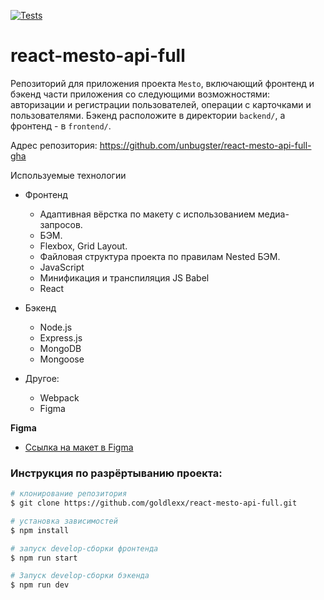 [![Tests](https://github.com/unbugster/react-mesto-api-full-gha/actions/workflows/tests.yml/badge.svg)](https://github.com/unbugster/react-mesto-api-full-gha/actions/workflows/tests.yml)
# react-mesto-api-full
Репозиторий для приложения проекта `Mesto`,  включающий фронтенд и бэкенд части приложения со следующими возможностями: авторизации и регистрации пользователей, операции с карточками и пользователями. Бэкенд расположите в директории `backend/`, а фронтенд - в `frontend/`. 
  
Адрес репозитория: https://github.com/unbugster/react-mesto-api-full-gha

Используемые технологии

* Фронтенд
  - Адаптивная вёрстка по макету с использованием медиа-запросов.
  - БЭМ.
  - Flexbox, Grid Layout.
  - Файловая структура проекта по правилам Nested БЭМ.
  - JavaScript
  - Минификация и транспиляция JS Babel
  - React

* Бэкенд
  - Node.js
  - Express.js
  - MongoDB
  - Mongoose

* Другое:
  - Webpack
  - Figma

**Figma**

* [Ссылка на макет в Figma](https://www.figma.com/file/2cn9N9jSkmxD84oJik7xL7/JavaScript.-Sprint-4?node-id=0%3A1)

### Инструкция по разрёртыванию проекта:
```bash
# клонирование репозитория
$ git clone https://github.com/goldlexx/react-mesto-api-full.git

# установка зависимостей
$ npm install

# запуск develop-сборки фронтенда
$ npm run start

# Запуск develop-сборки бэкенда
$ npm run dev
```

